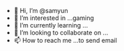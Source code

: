 - 👋 Hi, I’m @samyun
- 👀 I’m interested in ...gaming 
- 🌱 I’m currently learning ...
- 💞️ I’m looking to collaborate on ...
- 📫 How to reach me ...to send email 

<!---
samyun-dev/samyun-dev is a ✨ special ✨ repository because its `README.md` (this file) appears on your GitHub profile.
You can click the Preview link to take a look at your changes.
--->
